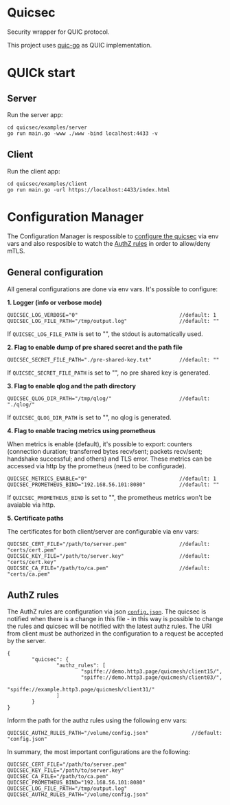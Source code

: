 # Quicsec
Security wrapper for QUIC protocol.

This project uses [quic-go](https://github.com/lucas-clemente/quic-go) as QUIC implementation.

# QUICk start

## Server

Run the server app:

```
cd quicsec/examples/server
go run main.go -www ./www -bind localhost:4433 -v
```

## Client

Run the client app:

```
cd quicsec/examples/client
go run main.go -url https://localhost:4433/index.html
```

# Configuration Manager
The Configuration Manager is respossible to [configure the quicsec](#general-configuration) via env vars and also resposible to watch the [AuthZ rules](#authz-rules) in order to allow/deny mTLS.

## General configuration
All general configurations are done via env vars. It's possible to configure:

**1. Logger (info or verbose mode)**
```
QUICSEC_LOG_VERBOSE="0"                                 //default: 1
QUICSEC_LOG_FILE_PATH="/tmp/output.log"                 //default: ""
```
If `QUICSEC_LOG_FILE_PATH` is set to "", the stdout is automatically used.

**2. Flag to enable dump of pre shared secret and the path file**
```
QUICSEC_SECRET_FILE_PATH="./pre-shared-key.txt"         //default: ""
```
If `QUICSEC_SECRET_FILE_PATH` is set to "", no pre shared key is generated.

**3. Flag to enable qlog and the path directory**
```
QUICSEC_QLOG_DIR_PATH="/tmp/qlog/"                      //default: "./qlog/"
```
If `QUICSEC_QLOG_DIR_PATH` is set to "", no qlog is generated.

**4. Flag to enable tracing metrics using prometheus**

When metrics is enable (default), it's possible to export: counters (connection duration; transferred bytes recv/sent; packets recv/sent; handshake successful; and others) and TLS error. These metrics can be accessed via http by the prometheus (need to be configurade).
```
QUICSEC_METRICS_ENABLE="0"                              //default: 1
QUICSEC_PROMETHEUS_BIND="192.168.56.101:8080"           //default: ""
```
If `QUICSEC_PROMETHEUS_BIND` is set to "", the prometheus metrics won't be
avaiable via http.

**5. Certificate paths**

The certificates for both client/server are configurable via env vars:
```
QUICSEC_CERT_FILE="/path/to/server.pem"                 //default: "certs/cert.pem"
QUICSEC_KEY_FILE="/path/to/server.key"                  //default: "certs/cert.key"
QUICSEC_CA_FILE="/path/to/ca.pem"                       //default: "certs/ca.pem"
```

## AuthZ rules
The AuthZ rules are configuration via json [`config.json`](./config.json). The quicsec is notified when there is a change in this file - in this way is possible to change the rules and quicsec will be notified with the latest authz rules. The URI from client must be authorized in the configuration to a request be accepted by the server.
```
{
        "quicsec": {
                "authz_rules": [
                        "spiffe://demo.http3.page/quicmesh/client15/",
                        "spiffe://demo.http3.page/quicmesh/client03/",
                        "spiffe://example.http3.page/quicmesh/client31/"
                ]
        }
}
```
Inform the path for the authz rules using the following env vars:
```
QUICSEC_AUTHZ_RULES_PATH="/volume/config.json"              //default: "config.json"
```

In summary, the most important configurations are the following:
```
QUICSEC_CERT_FILE="/path/to/server.pem"
QUICSEC_KEY_FILE="/path/to/server.key"
QUICSEC_CA_FILE="/path/to/ca.pem"
QUICSEC_PROMETHEUS_BIND="192.168.56.101:8080"
QUICSEC_LOG_FILE_PATH="/tmp/output.log"
QUICSEC_AUTHZ_RULES_PATH="/volume/config.json"
```